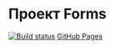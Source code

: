 # Проект Forms

[![Build status](https://ci.appveyor.com/api/projects/status/github/Semen2298/ahj-2-forms?svg=true)](https://ci.appveyor.com/project/Semen2298/ahj-2-forms)
[GitHub Pages](https://Semen2298.github.io/ahj-2-forms/)
